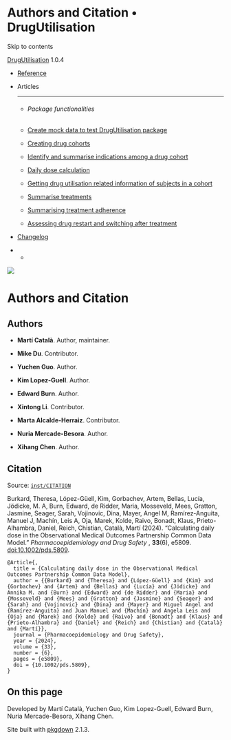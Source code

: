 # Authors and Citation • DrugUtilisation

Skip to contents

[DrugUtilisation](index.html) 1.0.4

  * [Reference](reference/index.html)
  * Articles
    * * * *

    * ###### Package functionalities

    * [Create mock data to test DrugUtilisation package](articles/mock_data.html)
    * [Creating drug cohorts](articles/create_cohorts.html)
    * [Identify and summarise indications among a drug cohort](articles/indication.html)
    * [Daily dose calculation](articles/daily_dose_calculation.html)
    * [Getting drug utilisation related information of subjects in a cohort](articles/drug_utilisation.html)
    * [Summarise treatments](articles/summarise_treatments.html)
    * [Summarising treatment adherence](articles/treatment_discontinuation.html)
    * [Assessing drug restart and switching after treatment](articles/drug_restart.html)
  * [Changelog](news/index.html)


  *   * [](https://github.com/darwin-eu/DrugUtilisation/)



![](logo.png)

# Authors and Citation

## Authors

  * **Martí Català**. Author, maintainer. [](https://orcid.org/0000-0003-3308-9905)

  * **Mike Du**. Contributor. [](https://orcid.org/0000-0002-9517-8834)

  * **Yuchen Guo**. Author. [](https://orcid.org/0000-0002-0847-4855)

  * **Kim Lopez-Guell**. Author. [](https://orcid.org/0000-0002-8462-8668)

  * **Edward Burn**. Author. [](https://orcid.org/0000-0002-9286-1128)

  * **Xintong Li**. Contributor. [](https://orcid.org/0000-0002-6872-5804)

  * **Marta Alcalde-Herraiz**. Contributor. [](https://orcid.org/0009-0002-4405-1814)

  * **Nuria Mercade-Besora**. Author. [](https://orcid.org/0009-0006-7948-3747)

  * **Xihang Chen**. Author. [](https://orcid.org/0009-0001-8112-8959)




## Citation

Source: [`inst/CITATION`](https://github.com/darwin-eu/DrugUtilisation/blob/v1.0.4/inst/CITATION)

Burkard, Theresa, López-Güell, Kim, Gorbachev, Artem, Bellas, Lucía, Jödicke, M. A, Burn, Edward, de Ridder, Maria, Mosseveld, Mees, Gratton, Jasmine, Seager, Sarah, Vojinovic, Dina, Mayer, Angel M, Ramírez-Anguita, Manuel J, Machín, Leis A, Oja, Marek, Kolde, Raivo, Bonadt, Klaus, Prieto-Alhambra, Daniel, Reich, Chistian, Català, Martí (2024). “Calculating daily dose in the Observational Medical Outcomes Partnership Common Data Model.” _Pharmacoepidemiology and Drug Safety_ , **33**(6), e5809. [doi:10.1002/pds.5809](https://doi.org/10.1002/pds.5809). 
    
    
    @Article{,
      title = {Calculating daily dose in the Observational Medical Outcomes Partnership Common Data Model},
      author = {{Burkard} and {Theresa} and {López-Güell} and {Kim} and {Gorbachev} and {Artem} and {Bellas} and {Lucía} and {Jödicke} and Annika M. and {Burn} and {Edward} and {de Ridder} and {Maria} and {Mosseveld} and {Mees} and {Gratton} and {Jasmine} and {Seager} and {Sarah} and {Vojinovic} and {Dina} and {Mayer} and Miguel Angel and {Ramírez-Anguita} and Juan Manuel and {Machín} and Angela Leis and {Oja} and {Marek} and {Kolde} and {Raivo} and {Bonadt} and {Klaus} and {Prieto-Alhambra} and {Daniel} and {Reich} and {Chistian} and {Català} and {Martí}},
      journal = {Pharmacoepidemiology and Drug Safety},
      year = {2024},
      volume = {33},
      number = {6},
      pages = {e5809},
      doi = {10.1002/pds.5809},
    }

## On this page

Developed by Martí Català, Yuchen Guo, Kim Lopez-Guell, Edward Burn, Nuria Mercade-Besora, Xihang Chen.

Site built with [pkgdown](https://pkgdown.r-lib.org/) 2.1.3.

